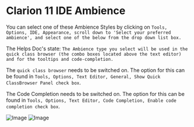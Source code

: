 # Clarion 11 IDE Ambience

You can select one of these Ambience Styles by clicking on ```Tools, Options, IDE, Appearance, scroll down to 'Select your preferred ambience', and select one of the below from the drop down list box.```

The Helps Doc's state:
```The Ambience type you select will be used in the quick class browser (the combo boxes located above the text editor) and for the tooltips and code-completion.```

The ```quick class browser``` needs to be switched on. The option for this can be found in ```Tools, Options, Text Editor, General, Show Quick ClassBrowser Panel check box```.

The Code Completion needs to be switched on. The option for this can be found in ```Tools, Options, Text Editor, Code Completion, Enable code completion check box```.


![Image](https://github.com/Intelligent-Silicon/Clarion-11-IDE/blob/main/Ambience/Clarion-Ambience.png)
![Image](https://github.com/Intelligent-Silicon/Clarion-11-IDE/blob/main/Ambience/DotNet-Ambience.png)